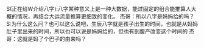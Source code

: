 S(正在给W介绍八字):八字某种意义上是一种大数据，能过固定的组合能推算人大概的情况，再结合大运流量推算更细致的变化。
杰哥：所以八字是妈妈给的吗？
S:为什么这么问？也可以这么说吧，生辰八字就是孩子出生的时间，也就是从妈妈肚子里出来的时间，所以也可以说是妈妈给的，但也有剖腹产改变这个时间的
杰哥：这就是妈了个巴子的由来吗？
